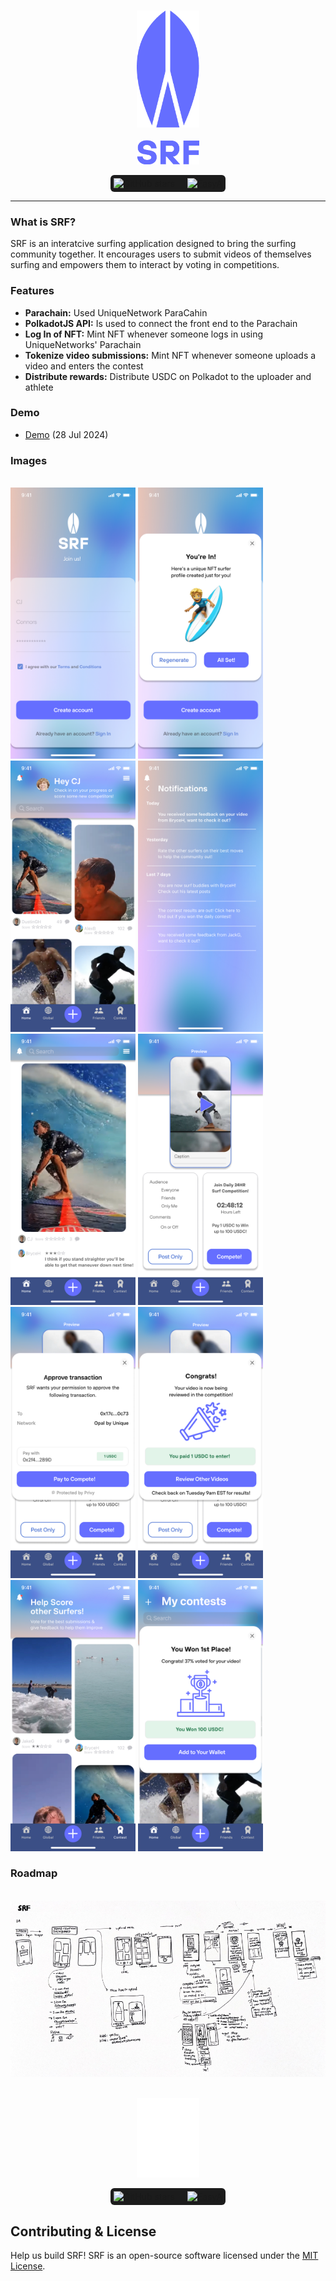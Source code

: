 <p align="center">
<br />
    <img src="logo_blue.png" width="100" alt=""/>
<br />
<br />
    <img src="title_blue.png" width="100" alt=""/>
<br />
</p>
<p align="center" style="display: flex; justify-content: center; align-items: center;">
    <span style="display: inline-flex; align-items: center; background-color: #1c1c1c; padding: 5px; border-radius: 6px;">
        <img src="https://img.shields.io/github/stars/jjjutla/melodot?style=social" alt="GitHub stars"/>
        <span style="margin: 0 10px; color: white; font-size: 14px;"></span>
        <a href="https://www.easya.io/">
            <img src="https://github.com/user-attachments/assets/09cfc307-f04f-4225-8c3b-bc96c47583a6" alt="EasyA" style="height: 21px;"/>
        </a>
    </span>
</p>

---

### What is SRF?
SRF is an interatcive surfing application designed to bring the surfing community together. It encourages users to submit videos of themselves surfing and empowers them to interact by voting in competitions. 

### Features
- **Parachain:** Used UniqueNetwork ParaCahin
- **PolkadotJS API:** Is used to connect the front end to the Parachain
- **Log In of NFT:** Mint NFT whenever someone logs in using UniqueNetworks' Parachain
- **Tokenize video submissions:** Mint NFT whenever someone uploads a video and enters the contest
- **Distribute rewards:** Distribute USDC on Polkadot to the uploader and athlete



### Demo
- [Demo](https://youtu.be/rZFbwazISlo) (28 Jul 2024)

### Images
<p align="left">
<br />
    <img src="login.png" width="200" alt=""/>
    <img src="3.1. Login - light.png" width="200" alt=""/>
    <img src="home.png" width="200" alt=""/>
    <img src="0Notifications.png" width="200" alt=""/>
    <img src="1.1. Social home - dark.png" width="200" alt=""/>
    <img src="compete.png" width="200" alt=""/>
    <img src="compete2.png" width="200" alt=""/>
    <img src="compete3.png" width="200" alt=""/>
    <img src="vote.png" width="200" alt=""/>
    <img src="winner.png" width="200" alt=""/>
<br />
</p>



### Roadmap
<p align="left">
<br />
    <img src="userflow.PNG" width="800" alt=""/>
<br />
</p>



<p align="center">
<br />
    <img src="logo_white.png" width="100" alt=""/>
<br />
</p>
<p align="center" style="display: flex; justify-content: center; align-items: center;">
    <span style="display: inline-flex; align-items: center; background-color: #1c1c1c; padding: 5px; border-radius: 6px;">
        <img src="https://img.shields.io/github/stars/jjjutla/melodot?style=social" alt="GitHub stars"/>
        <span style="margin: 0 10px; color: white; font-size: 14px;"></span>
        <a href="https://www.easya.io/">
            <img src="https://github.com/user-attachments/assets/09cfc307-f04f-4225-8c3b-bc96c47583a6" alt="EasyA" style="height: 21px;"/>
        </a>
    </span>
</p>


## Contributing & License
Help us build SRF! SRF is an open-source software licensed under the [MIT License](https://github.com/jjjutla/melodot/blob/main/MIT-LICENSE.txt).
